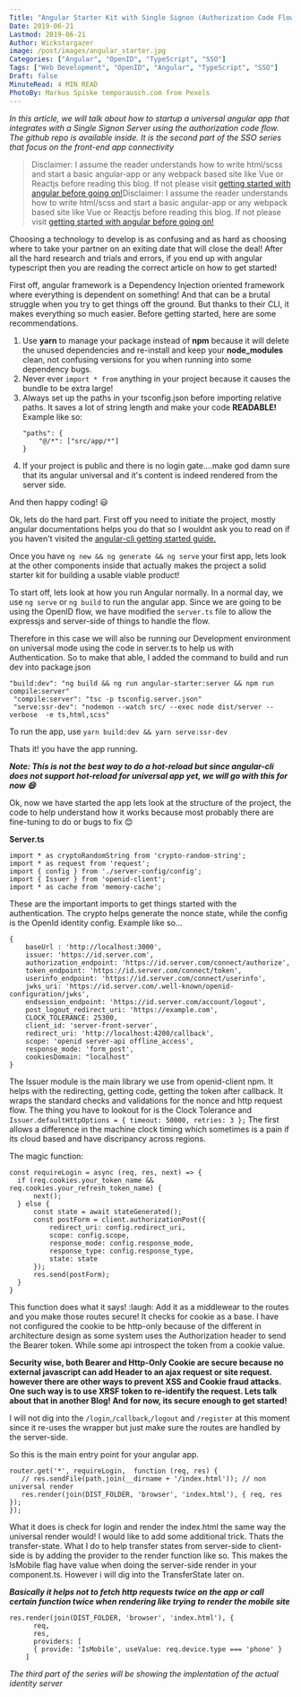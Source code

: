 ```yaml
---
Title: "Angular Starter Kit with Single Signon (Authorization Code Flow)"
Date: 2019-06-21
Lastmod: 2019-06-21
Author: Wickstargazer
image: /post/images/angular_starter.jpg
Categories: ["Angular", "OpenID", "TypeScript", "SSO"]
Tags: ["Web Development", "OpenID", "Angular", "TypeScript", "SSO"]
Draft: false
MinuteRead: 4 MIN READ
PhotoBy: Markus Spiske temporausch.com from Pexels
---
```


*In this article, we will talk about how to startup a universal angular app that integrates with a Single Signon Server using the authorization code flow. The github repo is available inside. It is the second part of the SSO series that focus on the front-end app connectivity*

<!--more-->

> Disclaimer: I assume the reader understands how to write html/scss and start a basic angular-app or any webpack based site like Vue or Reactjs before reading this blog. If not please visit [getting started with angular before going on!](https://angular.io/start "getting started with angular before going on!")Disclaimer: I assume the reader understands how to write html/scss and start a basic angular-app or any webpack based site like Vue or Reactjs before reading this blog. If not please visit [getting started with angular before going on!](https://angular.io/start "getting started with angular before going on!")

Choosing a technology to develop is as confusing and as hard as choosing where to take your partner on an exiting date that will close the deal! After all the hard research and trials and errors, if you end up with angular typescript then you are reading the correct article on how to get started!

First off, angular framework is a Dependency Injection oriented framework where everything is dependent on something! And that can be a brutal struggle when you try to get things off the ground. But thanks to their CLI, it makes everything so much easier. Before getting started, here are some recommendations.

1. Use **yarn** to manage your package instead of **npm** because it will delete the unused dependencies and re-install and keep your **node_modules** clean, not confusing versions for you when running into some dependency bugs.
2. Never ever `import * from` anything in your project because it causes the bundle to be extra large!
3. Always set up the paths in your tsconfig.json before importing relative paths. It saves a lot of string length and make your code **READABLE!** 
 	Example like so:
 	```
    "paths": {
	    "@/*": ["src/app/*"]
	}
    ```
8. If your project is public and there is no login gate....make god damn sure that its angular universal and it's content is indeed rendered from the server side.

And then happy coding! :smiley:

Ok, lets do the hard part. First off you need to initiate the project, mostly angular documentations helps you do that so I wouldnt ask you to read on if you haven't visited the [angular-cli getting started guide.](https://cli.angular.io/ "angular-cli getting started guide.")

Once you have `ng new && ng generate && ng serve` your first app, lets look at the other components inside that actually makes the project a solid starter kit for building a usable viable product!

To start off, lets look at how you run Angular normally. In a normal day, we use `ng serve` or `ng build` to run the angular app. Since we are going to be using the OpenID flow, we have modified the `server.ts` file to allow the expressjs and server-side of things to handle the flow. 

Therefore in this case we will also be running our Development environment on universal mode using the code in server.ts to help us with Authentication. So to make that able, I added the command to build and run dev into package.json

```
"build:dev": "ng build && ng run angular-starter:server && npm run compile:server"
 "compile:server": "tsc -p tsconfig.server.json"
 "serve:ssr-dev": "nodemon --watch src/ --exec node dist/server --verbose  -e ts,html,scss"
```
To run the app, use `yarn build:dev && yarn serve:ssr-dev`

Thats it! you have the app running.

***Note: This is not the best way to do a hot-reload but since angular-cli does not support hot-reload for universal app yet, we will go with this for now :smile:***

Ok, now we have started the app lets look at the structure of the project, the code to help understand how it works because most probably there are fine-tuning to do or bugs to fix :blush:

**Server.ts**
```
import * as cryptoRandomString from 'crypto-random-string';
import * as request from 'request';
import { config } from './server-config/config';
import { Issuer } from 'openid-client';
import * as cache from 'memory-cache';
```

These are the important imports to get things started with the authentication. The crypto helps generate the nonce state, while the config is the OpenId identity config. Example like so...

```
{
    baseUrl : 'http://localhost:3000',
    issuer: 'https://id.server.com',
    authorization_endpoint: 'https://id.server.com/connect/authorize',
    token_endpoint: 'https://id.server.com/connect/token',
    userinfo_endpoint: 'https://id.server.com/connect/userinfo',
    jwks_uri: 'https://id.server.com/.well-known/openid-configuration/jwks',
    endsession_endpoint: 'https://id.server.com/account/logout',
    post_logout_redirect_uri: 'https://example.com',
    CLOCK_TOLERANCE: 25300,
    client_id: 'server-front-server',
    redirect_uri: 'http://localhost:4200/callback',
    scope: 'openid server-api offline_access',
    response_mode: 'form_post',
    cookiesDomain: "localhost"
}
```
The Issuer module is the main library we use from openid-client npm. It helps with the redirecting, getting code, getting the token after callback. It wraps the standard checks and validations for the nonce and http request flow. The thing you have to lookout for is the Clock Tolerance and `Issuer.defaultHttpOptions = { timeout: 50000, retries: 3 };` The first allows a difference in the machine clock timing which sometimes is a pain if its cloud based and have discripancy across regions.

The magic function:
```
const requireLogin = async (req, res, next) => {
  if (req.cookies.your_token_name && req.cookies.your_refresh_token_name) {
      next();
  } else {
      const state = await stateGenerated();
      const postForm = client.authorizationPost({
          redirect_uri: config.redirect_uri,
          scope: config.scope,
          response_mode: config.response_mode,
          response_type: config.response_type,
          state: state
      });
      res.send(postForm);
  }
}
```
This function does what it says! :laugh: Add it as a middlewear to the routes and you make those routes secure!
It checks for cookie as a base. I have not configured the cookie to be http-only because of the different in architecture design as some system uses the Authorization header to send the Bearer token. While some api introspect the token from a cookie value.

**Security wise, both Bearer and Http-Only Cookie are secure because no external javascript can add Header to an ajax request or site request. however there are other ways to prevent XSS and Cookie fraud attacks. One such way is to use XRSF token to re-identify the request. Lets talk about that in another Blog! And for now, its secure enough to get started!**

I will not dig into the `/login`,`/callback`,`/logout` and `/register` at this moment since it re-uses the wrapper but just make sure the routes are handled by the server-side.

So this is the main entry point for your angular app.

```
router.get('*', requireLogin,  function (req, res) {
   // res.sendFile(path.join(__dirname + '/index.html')); // non universal render
   res.render(join(DIST_FOLDER, 'browser', 'index.html'), { req, res });
});
```

What it does is check for login and render the index.html the same way the universal render would! I would like to add some additional trick. Thats the transfer-state. What I do to help transfer states from server-side to client-side is by adding the provider to the render function like so. This makes the IsMobile flag have value when doing the server-side render in your component.ts. However i will dig into the TransferState later on.

***Basically it helps not to fetch http requests twice on the app or call certain function twice when rendering like trying to render the mobile site***

```
res.render(join(DIST_FOLDER, 'browser', 'index.html'), {
      req,
      res,
      providers: [
      { provide: 'IsMobile', useValue: req.device.type === 'phone' }
    ]
```


*The third part of the series will be showing the implentation of the actual identity server*


